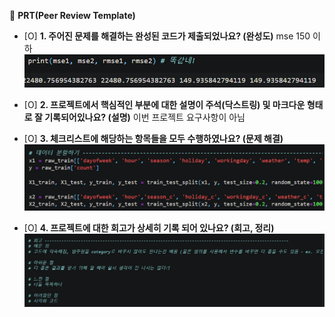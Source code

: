 🔑 **PRT(Peer Review Template)**

- [O]  **1. 주어진 문제를 해결하는 완성된 코드가 제출되었나요? (완성도)**
    mse 150 이하
    ![mse](image/mse.png)

- [O]  **2. 프로젝트에서 핵심적인 부분에 대한 설명이 주석(닥스트링) 및 마크다운 형태로 잘 기록되어있나요? (설명)**
     이번 프로젝트 요구사항이 아님 

- [O]  **3. 체크리스트에 해당하는 항목들을 모두 수행하였나요? (문제 해결)**
    ![data](image/data_split.png)


- [O]  **4. 프로젝트에 대한 회고가 상세히 기록 되어 있나요? (회고, 정리)**
    ![data](image/conc.png)
